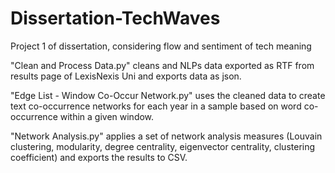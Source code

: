 # Dissertation-TechWaves
Project 1 of dissertation, considering flow and sentiment of tech meaning

"Clean and Process Data.py" cleans and NLPs data exported as RTF from results page of LexisNexis Uni and exports data as json.

"Edge List - Window Co-Occur Network.py" uses the cleaned data to create text co-occurrence networks for each year in a sample based on word co-occurrence within a given window.

"Network Analysis.py" applies a set of network analysis measures (Louvain clustering, modularity, degree centrality, eigenvector centrality, clustering coefficient) and exports the results to CSV.

